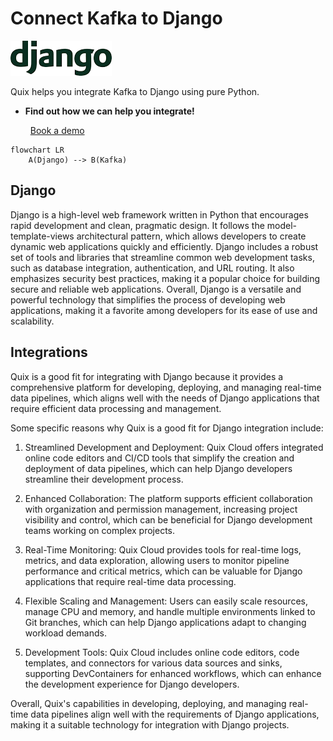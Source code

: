 # Connect Kafka to Django

![](./images/logo_1.jpg)

Quix helps you integrate Kafka to Django using pure Python.

<div class="grid cards blog-grid-card" markdown>

- __Find out how we can help you integrate!__

    <a class="md-button md-button--primary" href="https://share.hsforms.com/1iW0TmZzKQMChk0lxd_tGiw4yjw2?__hstc=175542013.2303933fbd746c0ac86d9ccbe9bc9100.1728383268831.1729603416735.1729620918855.31&__hssc=175542013.1.1729620918855&__hsfp=2132701734" target="_blank" style="margin:.5rem;">Book a demo</a>

</div>

```mermaid
flowchart LR
    A(Django) --> B(Kafka)
```

## Django

Django is a high-level web framework written in Python that encourages rapid development and clean, pragmatic design. It follows the model-template-views architectural pattern, which allows developers to create dynamic web applications quickly and efficiently. Django includes a robust set of tools and libraries that streamline common web development tasks, such as database integration, authentication, and URL routing. It also emphasizes security best practices, making it a popular choice for building secure and reliable web applications. Overall, Django is a versatile and powerful technology that simplifies the process of developing web applications, making it a favorite among developers for its ease of use and scalability.

## Integrations

Quix is a good fit for integrating with Django because it provides a comprehensive platform for developing, deploying, and managing real-time data pipelines, which aligns well with the needs of Django applications that require efficient data processing and management.

Some specific reasons why Quix is a good fit for Django integration include:

1. Streamlined Development and Deployment: Quix Cloud offers integrated online code editors and CI/CD tools that simplify the creation and deployment of data pipelines, which can help Django developers streamline their development process.

2. Enhanced Collaboration: The platform supports efficient collaboration with organization and permission management, increasing project visibility and control, which can be beneficial for Django development teams working on complex projects.

3. Real-Time Monitoring: Quix Cloud provides tools for real-time logs, metrics, and data exploration, allowing users to monitor pipeline performance and critical metrics, which can be valuable for Django applications that require real-time data processing.

4. Flexible Scaling and Management: Users can easily scale resources, manage CPU and memory, and handle multiple environments linked to Git branches, which can help Django applications adapt to changing workload demands.

5. Development Tools: Quix Cloud includes online code editors, code templates, and connectors for various data sources and sinks, supporting DevContainers for enhanced workflows, which can enhance the development experience for Django developers.

Overall, Quix's capabilities in developing, deploying, and managing real-time data pipelines align well with the requirements of Django applications, making it a suitable technology for integration with Django projects.

